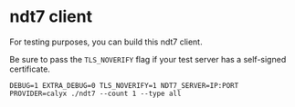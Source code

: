 # ndt7 client

For testing purposes, you can build this ndt7 client.

Be sure to pass the `TLS_NOVERIFY` flag if your test server has a self-signed certificate.

```
DEBUG=1 EXTRA_DEBUG=0 TLS_NOVERIFY=1 NDT7_SERVER=IP:PORT PROVIDER=calyx ./ndt7 --count 1 --type all
```

